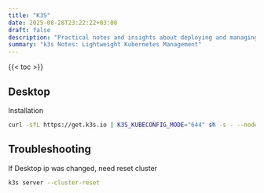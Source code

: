 ```yaml
---
title: "K3S"
date: 2025-08-28T23:22:22+03:00
draft: false
description: "Practical notes and insights about deploying and managing lightweight k3s clusters. Explore simplified Kubernetes setup, configuration best practices, and troubleshooting tips for small-scale environments. Ideal for developers and system administrators working with minimal resource requirements."
summary: "k3s Notes: Lightweight Kubernetes Management"
---
```


{{< toc >}}


## Desktop

Installation

```bash
curl -sfL https://get.k3s.io | K3S_KUBECONFIG_MODE="644" sh -s - --node-external-ip=<ip address of deskctop>
```


## Troubleshooting

If Desktop ip was changed, need reset cluster

```bash
k3s server --cluster-reset
```